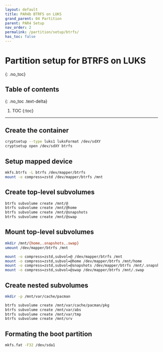 ```yaml
---
layout: default
title: PAR4b BTRFS on LUKS
grand_parent: 04 Partition
parent: PAR4 Setup
nav_order: 2
permalink: /partition/setup/btrfs/
has_toc: false
---
```


# Partition setup for BTRFS on LUKS
{: .no_toc}

## Table of contents
{: .no_toc .text-delta}

1. TOC
{:toc}

---

## Create the container
```bash
cryptsetup --type luks1 luksFormat /dev/sdXY
cryptsetup open /dev/sdXY btrfs
```

## Setup mapped device
```bash
mkfs.btrfs -L btrfs /dev/mapper/btrfs
mount -o compress=zstd /dev/mapper/btrfs /mnt
```

## Create top-level subvolumes
```bash
btrfs subvolume create /mnt/@
btrfs subvolume create /mnt/@home
btrfs subvolume create /mnt/@snapshots
btrfs subvolume create /mnt/@swap
```

## Mount top-level subvolumes
```bash
mkdir /mnt/{home,.snapshots,.swap}
umount /dev/mapper/btrfs /mnt

mount -o compress=zstd,subvol=@ /dev/mapper/btrfs /mnt
mount -o compress=zstd,subvol=@home /dev/mapper/btrfs /mnt/home
mount -o compress=zstd,subvol=@snapshots /dev/mapper/btrfs /mnt/.snapshots
mount -o compress=zstd,subvol=@swap /dev/mapper/btrfs /mnt/.swap
```

## Create nested subvolumes
```bash
mkdir -p /mnt/var/cache/pacman

btrfs subvolume create /mnt/var/cache/pacman/pkg
btrfs subvolume create /mnt/var/abs
btrfs subvolume create /mnt/var/tmp
btrfs subvolume create /mnt/srv
```

## Formating the boot partition
```bash
mkfs.fat -F32 /dev/sda1
```
